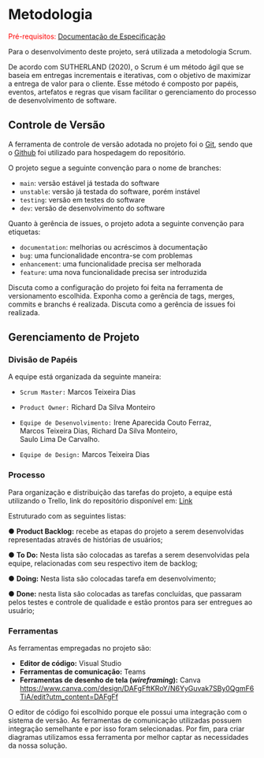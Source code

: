 
# Metodologia

<span style="color:red">Pré-requisitos: <a href="2-Especificação do Projeto.md"> Documentação de Especificação</a></span>

Para o desenvolvimento deste projeto, será utilizada a metodologia Scrum. 
 
De acordo com SUTHERLAND (2020), o Scrum é um método ágil que se baseia em entregas incrementais e iterativas, com o objetivo de maximizar a entrega de valor para o cliente. Esse método é composto por papéis, eventos, artefatos e regras que visam facilitar o gerenciamento do processo de desenvolvimento de software. 


## Controle de Versão


A ferramenta de controle de versão adotada no projeto foi o
[Git](https://git-scm.com/), sendo que o [Github](https://github.com)
foi utilizado para hospedagem do repositório.

O projeto segue a seguinte convenção para o nome de branches:

- `main`: versão estável já testada do software
- `unstable`: versão já testada do software, porém instável
- `testing`: versão em testes do software
- `dev`: versão de desenvolvimento do software

Quanto à gerência de issues, o projeto adota a seguinte convenção para
etiquetas:

- `documentation`: melhorias ou acréscimos à documentação
- `bug`: uma funcionalidade encontra-se com problemas
- `enhancement`: uma funcionalidade precisa ser melhorada
- `feature`: uma nova funcionalidade precisa ser introduzida

Discuta como a configuração do projeto foi feita na ferramenta de versionamento escolhida. Exponha como a gerência de tags, merges, commits e branchs é realizada. Discuta como a gerência de issues foi realizada.


## Gerenciamento de Projeto

### Divisão de Papéis

A equipe está organizada da seguinte maneira: 
 
- `Scrum Master:` Marcos Teixeira Dias 
 
- `Product Owner:` Richard Da Silva Monteiro 
 
- `Equipe de Desenvolvimento:`
Irene Aparecida Couto Ferraz,  
Marcos Teixeira Dias, 
Richard Da Silva Monteiro,  
Saulo Lima De Carvalho.  
 
- `Equipe de Design:`
Marcos Teixeira Dias 


### Processo

Para organização e distribuição das tarefas do projeto, a equipe está utilizando o Trello, link do repositório disponível em: [Link](https://trello.com/b/V8Prqx9N/stockware)

Estruturado com as seguintes listas: 
 
● **Product Backlog:** recebe as etapas do projeto a serem desenvolvidas representadas através de histórias de usuários; 
 
● **To Do:** Nesta lista são colocadas as tarefas a serem desenvolvidas pela equipe, relacionadas com seu respectivo item de backlog; 
 
● **Doing:** Nesta lista são colocadas tarefa em desenvolvimento; 
 
● **Done:** nesta lista são colocadas as tarefas concluídas, que passaram pelos testes e controle de qualidade e estão prontos para ser entregues ao usuário; 



### Ferramentas

As ferramentas empregadas no projeto são:

- **Editor de código:** Visual Studio
- **Ferramentas de comunicação:** Teams
- **Ferramentas de desenho de tela (_wireframing_):** Canva https://www.canva.com/design/DAFgFftKRoY/N6YyGuvak7SBy0QgmF6TiA/edit?utm_content=DAFgFf

O editor de código foi escolhido porque ele possui uma integração com o
sistema de versão. As ferramentas de comunicação utilizadas possuem
integração semelhante e por isso foram selecionadas. Por fim, para criar
diagramas utilizamos essa ferramenta por melhor captar as
necessidades da nossa solução.

